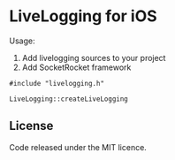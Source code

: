 # LiveLogging for iOS

Usage:
1. Add livelogging sources to your project
2. Add SocketRocket framework

```
#include "livelogging.h"

LiveLogging::createLiveLogging
```

## License
Code released under the MIT licence.
